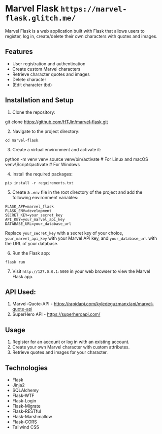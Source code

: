 # Marvel Flask `https://marvel-flask.glitch.me/`

Marvel Flask is a web application built with Flask that allows users to register, log in, create/delete their own characters with quotes and images.

## Features

- User registration and authentication
- Create custom Marvel characters
- Retrieve character quotes and images
- Delete character
- (Edit character tbd)

## Installation and Setup

1. Clone the repository:

git clone https://github.com/HTJin/marvel-flask.git

2. Navigate to the project directory:

`cd marvel-flask`

3. Create a virtual environment and activate it:

python -m venv venv
source venv/bin/activate  # For Linux and macOS
venv\Scripts\activate     # For Windows

4. Install the required packages:

`pip install -r requirements.txt`

5. Create a `.env` file in the root directory of the project and add the following environment variables:
```
FLASK_APP=marvel_flask
FLASK_ENV=development
SECRET_KEY=your_secret_key
API_KEY=your_marvel_api_key
DATABASE_URL=your_database_url
```

Replace `your_secret_key` with a secret key of your choice, `your_marvel_api_key` with your Marvel API key, and `your_database_url` with the URL of your database.

6. Run the Flask app:

`flask run`

7. Visit `http://127.0.0.1:5000` in your web browser to view the Marvel Flask app.

## API Used:
1) Marvel-Quote-API - https://rapidapi.com/kyledeguzmanx/api/marvel-quote-api
2) SuperHero API - https://superheroapi.com/

## Usage

1. Register for an account or log in with an existing account.
2. Create your own Marvel character with custom attributes.
3. Retrieve quotes and images for your character.

## Technologies

- Flask
- Jinja2
- SQLAlchemy
- Flask-WTF
- Flask-Login
- Flask-Migrate
- Flask-RESTful
- Flask-Marshmallow
- Flask-CORS
- Tailwind CSS
